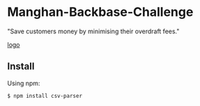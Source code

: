 [logo]: 	https://svgshare.com/i/YZx.svg

# Manghan-Backbase-Challenge
"Save customers money by minimising their overdraft fees."

[logo]


## Install

Using npm:

```console
$ npm install csv-parser
```
